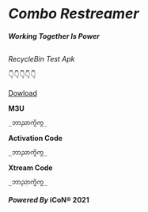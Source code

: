 # **_Combo Restreamer_**
#### _Working Together Is Power_
## 
*RecycleBin Test Apk*

👇👇👇👇👇

[Dowload](https://bit.ly/39sg5bk)


**M3U** 
```markdown
_ဘာညာကွိကွ_
```

**Activation Code**
```markdown
_ဘာညာကွိကွ_
```

**Xtream Code**
```markdown
_ဘာညာကွိကွ_
```

#### _Powered By_ iCoN® 2021
